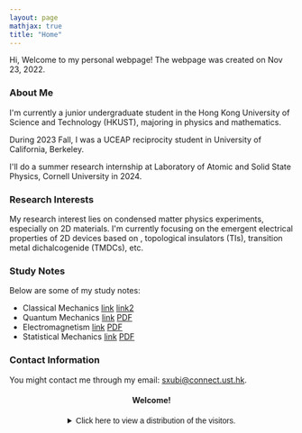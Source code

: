 ```yaml
---
layout: page
mathjax: true
title: "Home"
---
```


Hi, Welcome to my personal webpage! The webpage was created on Nov 23, 2022.

### About Me
I'm currently a junior undergraduate student in the Hong Kong University of Science and Technology (HKUST), majoring in physics and mathematics.

During 2023 Fall, I was a UCEAP reciprocity student in University of California, Berkeley.

I'll do a summer research internship at Laboratory of Atomic and Solid State Physics, Cornell University in 2024.

### Research Interests
My research interest lies on condensed matter physics experiments, especially on 2D materials. I'm currently focusing on the emergent electrical properties of 2D devices based on , topological insulators (TIs), transition metal dichalcogenide (TMDCs), etc. 

### Study Notes
Below are some of my study notes:
* Classical Mechanics [link](https://sxubi.github.io/CM-Midterm-Notes/)  [link2](https://sxubi.github.io/CM-final/)
* Quantum Mechanics [link](https://sxubi.github.io/QM/) [PDF](https://sxubi.github.io/photos/Quantum_Mechanics_Notes.pdf)
* Electromagnetism [link](https://sxubi.github.io/EM1/)  [PDF](https://sxubi.github.io/photos/PHYSICS110.pdf)
* Statistical Mechanics [link](https://sxubi.github.io/SM/)  [PDF](https://sxubi.github.io/photos/PHYSICS112.pdf)

### Contact Information
You might contact me through my email: <sxubi@connect.ust.hk>.

#### <center>Welcome!</center>
<center><details><summary><font face = Helvetica>Click here to view a distribution of the visitors.</font></summary>
<script type='text/javascript' id='clustrmaps' src='//cdn.clustrmaps.com/map_v2.js?cl=d4d4d4&w=301&t=m&d=-wIi8lRWum9T5wlMdFcNQgLl1ISyBlWlxtmNUJHtlZY&co=ffffff&cmo=0f4d92&cmn=0f4d92&ct=000000'></script>   
</details></center>

